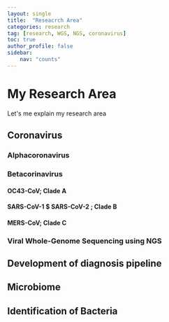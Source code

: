 ```yaml
---
layout: single
title:  "Reseacrch Area"
categories: research
tag: [research, WGS, NGS, coronavirus]
toc: true
author_profile: false
sidebar: 
    nav: "counts"
---
```


# My Research Area 

Let's me explain my research area



## Coronavirus 
### Alphacoronavirus

### Betacorinavirus
#### OC43-CoV; Clade A

####  SARS-CoV-1 $ SARS-CoV-2 ; Clade B

####  MERS-CoV; Clade C

### Viral Whole-Genome Sequencing using NGS

## Development of diagnosis pipeline



## Microbiome


## Identification of Bacteria



